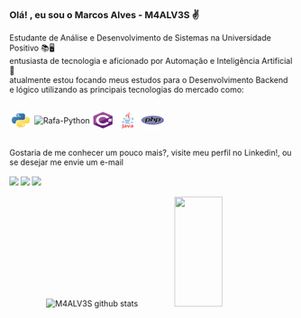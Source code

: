 ###  Olá! , eu sou o Marcos Alves - M4ALV3S ✌️
Estudante de Análise e Desenvolvimento de Sistemas na Universidade Positivo 📚🖥️ <br>
entusiasta de tecnologia e aficionado por Automação e Inteligência Artificial 🤖 <br>
atualmente estou focando meus estudos para o Desenvolvimento Backend <br> 
e lógico utilizando as principais tecnologias do mercado como: <br>
<div style="display: inline_block"><br>
  <img align="center" alt="Rafa-Python" height="30" width="40" src="https://raw.githubusercontent.com/devicons/devicon/master/icons/python/python-original.svg">
  <img align="center" alt="Rafa-Python" height="30" width="40" src="https://cdn.jsdelivr.net/gh/devicons/devicon@latest/icons/django/django-plain.svg">
  <img align="center" alt="Rafa-Csharp" height="30" width="40" src="https://raw.githubusercontent.com/devicons/devicon/master/icons/csharp/csharp-original.svg">
  <img align="center" alt="Rafa-Ts" height="30" width="40" src="https://github.com/devicons/devicon/blob/master/icons/java/java-original-wordmark.svg">
  <img align="center" alt="Rafa-Ts" height="30" width="40" src="https://github.com/devicons/devicon/blob/master/icons/php/php-original.svg"> 
</div> <br>
<div> <br>
Gostaria de me conhecer um pouco mais?, visite meu perfil no Linkedin!, ou se desejar me envie um e-mail <br>
 <br>
  <a href = "mailto:alvesmarcosdesa@gmail.com"><img src="https://img.shields.io/badge/Gmail-D14836?style=for-the-badge&logo=gmail&logoColor=white" target="_blank"></a>
  <a href="https://www.linkedin.com/in/marcos-alves-de-s%C3%A1-1aa392275" target="_blank"><img src="https://img.shields.io/badge/-LinkedIn-%230077B5?style=for-the-badge&logo=linkedin&logoColor=white" target="_blank"></a> 
  <a href = "mailto:marcos_14alves@outlook.com"><img src="https://img.shields.io/badge/Microsoft_Outlook-0078D4?style=for-the-badge&logo=microsoft-outlook&logoColor=white" target="_blank"></a>  
</div> <br>

<div align="center">  
  <img width="49%" height="195px" src="https://github-readme-stats.vercel.app/api?username=m4alv3s&show_icons=true&count_private=true&hide_border=true&title_color=00bfbf&icon_color=00bfbf&text_color=c9d1d9&bg_color=0d1117" alt="M4ALV3S github stats" /> 
  <img width="41%" height="195px" src="https://github-readme-stats.vercel.app/api/top-langs/?username=m4alv3s&layout=compact&hide_border=true&title_color=00bfbf&text_color=00bfbf&bg_color=0d1117" />
</div>




